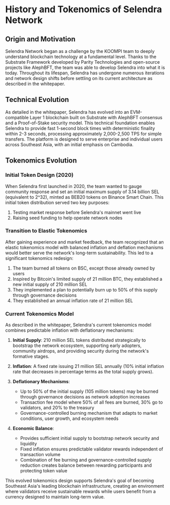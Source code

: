 # History and Tokenomics of Selendra Network

## Origin and Motivation

Selendra Network began as a challenge by the KOOMPI team to deeply understand blockchain technology at a fundamental level. Thanks to the Substrate Framework developed by Parity Technologies and open-source projects like AlephBFT, the team was able to develop Selendra into what it is today. Throughout its lifespan, Selendra has undergone numerous iterations and network design shifts before settling on its current architecture as described in the whitepaper.

## Technical Evolution

As detailed in the whitepaper, Selendra has evolved into an EVM-compatible Layer 1 blockchain built on Substrate with AlephBFT consensus and a Proof-of-Stake security model. This technical foundation enables Selendra to provide fast 1-second block times with deterministic finality within 2-3 seconds, processing approximately 2,000-2,500 TPS for simple transfers. The platform is designed to serve enterprise and individual users across Southeast Asia, with an initial emphasis on Cambodia.

## Tokenomics Evolution

### Initial Token Design (2020)

When Selendra first launched in 2020, the team wanted to gauge community response and set an initial maximum supply of 3.14 billion SEL (equivalent to 2^32), minted as BEB20 tokens on Binance Smart Chain. This initial token distribution served two key purposes:
1. Testing market response before Selendra's mainnet went live
2. Raising seed funding to help operate network nodes

### Transition to Elastic Tokenomics

After gaining experience and market feedback, the team recognized that an elastic tokenomics model with balanced inflation and deflation mechanisms would better serve the network's long-term sustainability. This led to a significant tokenomics redesign:

1. The team burned all tokens on BSC, except those already owned by users
2. Inspired by Bitcoin's limited supply of 21 million BTC, they established a new initial supply of 210 million SEL
3. They implemented a plan to potentially burn up to 50% of this supply through governance decisions
4. They established an annual inflation rate of 21 million SEL

### Current Tokenomics Model

As described in the whitepaper, Selendra's current tokenomics model combines predictable inflation with deflationary mechanisms:

1. **Initial Supply**: 210 million SEL tokens distributed strategically to bootstrap the network ecosystem, supporting early adopters, community airdrops, and providing security during the network's formative stages.

2. **Inflation**: A fixed rate issuing 21 million SEL annually (10% initial inflation rate that decreases in percentage terms as the total supply grows).

3. **Deflationary Mechanisms**:
   - Up to 50% of the initial supply (105 million tokens) may be burned through governance decisions as network adoption increases
   - Transaction fee model where 50% of all fees are burned, 30% go to validators, and 20% to the treasury
   - Governance-controlled burning mechanism that adapts to market conditions, user growth, and ecosystem needs

4. **Economic Balance**:
   - Provides sufficient initial supply to bootstrap network security and liquidity
   - Fixed inflation ensures predictable validator rewards independent of transaction volume
   - Combination of fee burning and governance-controlled supply reduction creates balance between rewarding participants and protecting token value

This evolved tokenomics design supports Selendra's goal of becoming Southeast Asia's leading blockchain infrastructure, creating an environment where validators receive sustainable rewards while users benefit from a currency designed to maintain long-term value. 